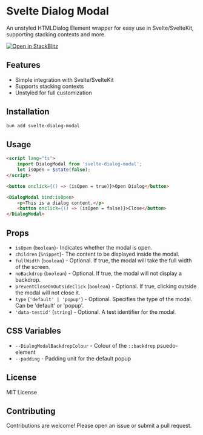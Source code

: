 # Svelte Dialog Modal

An unstyled HTMLDialog Element wrapper for easy use in Svelte/SvelteKit, supporting stacking contexts and more.

<!-- get a StackBlitz badge: https://developer.stackblitz.com/guides/integration/open-from-github -->

[![Open in StackBlitz](https://developer.stackblitz.com/img/open_in_stackblitz.svg)](https://stackblitz.com/edit/sveltejs-kit-template-default-qngg7x?file=src%2Froutes%2F%2Bpage.svelte)

## Features

- Simple integration with Svelte/SvelteKit
- Supports stacking contexts
- Unstyled for full customization

## Installation

```bash
bun add svelte-dialog-modal
```

## Usage

```html
<script lang="ts">
	import DialogModal from 'svelte-dialog-modal';
	let isOpen = $state(false);
</script>

<button onclick={() => (isOpen = true)}>Open Dialog</button>

<DialogModal bind:isOpen>
	<p>This is a dialog content.</p>
	<button onclick={() => (isOpen = false)}>Close</button>
</DialogModal>
```

## Props

- `isOpen` (`boolean`)- Indicates whether the modal is open.
- `children` (`Snippet`)- The content to be displayed inside the modal.
- `fullWidth` (`boolean`) - Optional. If true, the modal will take the full width of the screen.
- `noBackdrop` (`boolean`) - Optional. If true, the modal will not display a backdrop.
- `preventCloseOnOutsideClick` (`boolean`) - Optional. If true, clicking outside the modal will not close it.
- `type` (`'default' | 'popup'`) - Optional. Specifies the type of the modal. Can be 'default' or 'popup'.
- `'data-testid'` (`string`) - Optional. A test identifier for the modal.

## CSS Variables

- `--DialogModalBackdropColour` - Colour of the `::backdrop` psuedo-element
- `--padding` - Padding unit for the default popup

## License

MIT License

## Contributing

Contributions are welcome! Please open an issue or submit a pull request.
